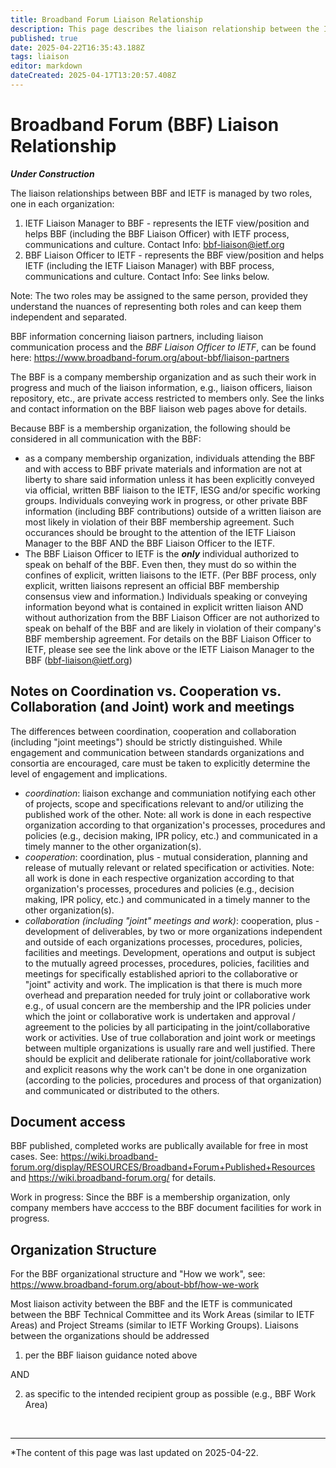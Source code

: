 ```yaml
---
title: Broadband Forum Liaison Relationship
description: This page describes the liaison relationship between the IAB, IETF and the Broadband Forum
published: true
date: 2025-04-22T16:35:43.188Z
tags: liaison
editor: markdown
dateCreated: 2025-04-17T13:20:57.408Z
---
```


# Broadband Forum (BBF) Liaison Relationship

***_Under Construction_***

The liaison relationships between BBF and IETF is managed by two roles, one in each organization:
1. IETF Liaison Manager to BBF - represents the IETF view/position and helps BBF (including the BBF Liaison Officer) with IETF process, communications and culture.  Contact Info: bbf-liaison@ietf.org
2. BBF Liaison Officer to IETF - represents the BBF view/position and helps IETF (including the IETF Liaison Manager) with BBF process, communications and culture.  Contact Info: See links below.

Note: The two roles may be assigned to the same person, provided they understand the nuances of representing both roles and can keep them independent and separated.

BBF information concerning liaison partners, including liaison communication process and the *BBF Liaison Officer to IETF*, can be found here: https://www.broadband-forum.org/about-bbf/liaison-partners

The BBF is a company membership organization and as such their work in progress and much of the liaison information, e.g., liaison officers, liaison repository, etc., are private access restricted to members only.  See the links and contact information on the BBF liaison web pages above for details.

Because BBF is a membership organization, the following should be considered in all communication with the BBF:
- as a company membership organization, individuals attending the BBF and with access to BBF private materials and information are not at liberty to share said information unless it has been explicitly conveyed via official, written BBF liaison to the IETF, IESG and/or specific working groups.  Individuals conveying work in progress, or other private BBF information  (including BBF contributions) outside of a written liaison are most likely in violation of their BBF membership agreement.  Such occurances should be brought to the attention of the IETF Liaison Manager to the BBF AND the BBF Liaison Officer to the IETF.
- The BBF Liaison Officer to IETF is the **_*only*_** individual authorized to speak on behalf of the BBF.  Even then, they must do so within the confines of explicit, written liaisons to the IETF. (Per BBF process, only explicit, written liaisons represent an official BBF membership consensus view and information.)  Individuals speaking or conveying information beyond what is contained in explicit written liaison AND without authorization from the BBF Liaison Officer are not authorized to speak on behalf of the BBF and are likely in violation of their company's BBF membership agreement.  For details on the BBF Liaison Officer to IETF, please see see the link above or the IETF Liaison Manager to the BBF (bbf-liaison@ietf.org)

## Notes on Coordination vs. Cooperation vs. Collaboration (and Joint) work and meetings
The differences between coordination, cooperation and collaboration (including "joint meetings") should be strictly distinguished.  While engagement and communication between standards organizations and consortia are encouraged, care must be taken to explicitly determine the level of engagement and implications.
  - _*coordination*_: liaison exchange and communiation notifying each other of projects, scope and specifications relevant to and/or utilizing the published work of the other. Note: all work is done in each respective organization according to that organization's processes, procedures and policies (e.g., decision making, IPR policy, etc.) and communicated in a timely manner to the other organization(s).
  - _*cooperation*_: coordination, plus - mutual consideration, planning and release of mutually relevant or related specification or activities. Note: all work is done in each respective organization according to that organization's processes, procedures and policies (e.g., decision making, IPR policy, etc.) and communicated in a timely manner to the other organization(s).
  - _*collaboration (including "joint" meetings and work)*_:  cooperation, plus - development of deliverables, by two or more organizations independent and outside of each organizations processes, procedures, policies, facilities and meetings.  Development, operations and output is subject to the mutually agreed processes, procedures, policies, facilities and meetings for specifically established apriori to the collaborative or "joint" activity and work.  The implication is that there is much more overhead and preparation needed for truly joint or collaborative work e.g., of usual concern are the membership and the IPR policies under which the joint or collaborative work is undertaken and approval / agreement to the policies by all participating in the joint/collaborative work or activities.  Use of true collaboration and joint work or meetings between multiple organizations is usually rare and well justified. There should be explicit and deliberate rationale for joint/collaborative work and explicit reasons why the work can't be done in one organization (according to the policies, procedures and process of that organization) and communicated or distributed to the others.

## Document access

BBF published, completed works are publically available for free in most cases.  See:
https://wiki.broadband-forum.org/display/RESOURCES/Broadband+Forum+Published+Resources
and 
https://wiki.broadband-forum.org/
for details.

Work in progress: Since the BBF is a membership organization, only company members have acccess to the BBF document facilities for work in progress.

## Organization Structure

For the BBF organizational structure and "How we work", see:
https://www.broadband-forum.org/about-bbf/how-we-work

Most liaison activity between the BBF and the IETF is communicated between the BBF Technical Committee and its Work Areas  (similar to IETF Areas) and Project Streams (similar to IETF Working Groups).  Liaisons between the organizations should be addressed 

1. per the BBF liaison guidance noted above 

AND

2. as specific to the intended recipient group as possible (e.g., BBF Work Area)

&nbsp;

---
*The content of this page was last updated on 2025-04-22.

